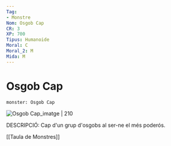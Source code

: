 ```yaml
---
Tag:
- Monstre
Nom: Osgob Cap
CR: 3
XP: 700
Tipus: Humanoide
Moral: C
Moral_2: M
Mida: M
---
```

# Osgob Cap

```statblock
monster: Osgob Cap
```

![Osgob Cap_imatge | 210](https://static.wikia.nocookie.net/greyhawk-chronicles/images/5/59/Osgos2.jpg/revision/latest/scale-to-width-down/250?cb=20160223063823)

DESCRIPCIÓ: 
Cap d'un grup d'osgobs al ser-ne el més poderós.

[[Taula de Monstres]]